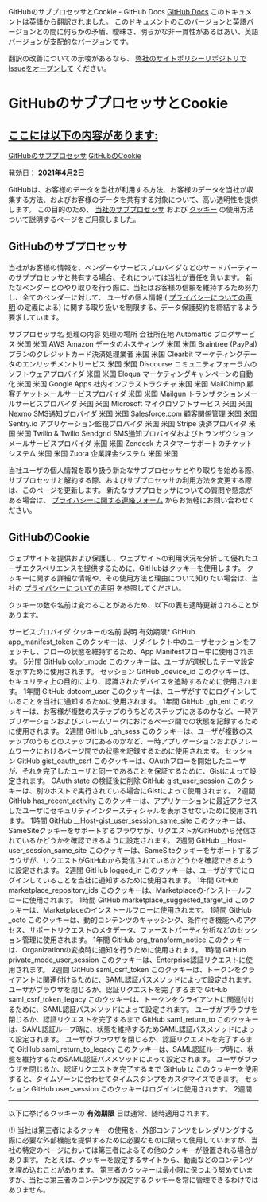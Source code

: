 GitHubのサブプロセッサとCookie - GitHub Docs
[GitHub Docs](/ja)
このドキュメントは英語から翻訳されました。 このドキュメントのこのバージョンと英語バージョンとの間に何らかの矛盾、曖昧さ、明らかな非一貫性があるばあい、英語バージョンが支配的なバージョンです。

翻訳の改善についての示唆があるなら、
[弊社のサイトポリシーリポジトリでIssueをオープンして](https://github.com/github/site-policy/issues)
ください。

# GitHubのサブプロセッサとCookie

## [ここには以下の内容があります:](/github/site-policy/github-subprocessors-and-cookies#in-this-article)
[GitHubのサブプロセッサ](#github-subprocessors)
[GitHubのCookie](#cookies-on-github)

発効日：
**2021年4月2日**

GitHubは、お客様のデータを当社が利用する方法、お客様のデータを当社が収集する方法、およびお客様のデータを共有する対象について、高い透明性を提供します。 この目的のため、
[当社のサブプロセッサ](#github-subprocessors)
および
[クッキー](#cookies-on-github)
の使用方法ついて説明するページをご用意しました。

## GitHubのサブプロセッサ

当社がお客様の情報を、ベンダーやサービスプロバイダなどのサードパーティーのサブプロセッサと共有する場合、それについては当社が責任を負います。 新たなベンダーとのやり取りを行う際に、当社はお客様の信頼を維持するため努力し、全てのベンダーに対して、 ユーザの個人情報 (
[プライバシーについての声明](/ja/articles/github-privacy-statement)
の定義による) に関する取り扱いを制限する、データ保護契約を締結するよう要求しています。

サブプロセッサ名
処理の内容
処理の場所
会社所在地
Automattic
ブログサービス
米国
米国
AWS Amazon
データのホスティング
米国
米国
Braintree (PayPal)
プランのクレジットカード決済処理業者
米国
米国
Clearbit
マーケティングデータのエンリッチメントサービス
米国
米国
Discourse
コミュニティフォーラムのソフトウェアプロバイダ
米国
米国
Eloqua
マーケティングキャンペーンの自動化
米国
米国
Google Apps
社内インフラストラクチャ
米国
米国
MailChimp
顧客チケットメールサービスプロバイダ
米国
米国
Mailgun
トランザクションメールサービスプロバイダ
米国
米国
Microsoft
マイクロソフトサービス
米国
米国
Nexmo
SMS通知プロバイダ
米国
米国
Salesforce.com
顧客関係管理
米国
米国
Sentry.io
アプリケーション監視プロバイダ
米国
米国
Stripe
決済プロバイダ
米国
米国
Twilio &amp; Twilio Sendgrid
SMS通知プロバイダおよびトランザクションメールサービスプロバイダ
米国
米国
Zendesk
カスタマーサポートのチケットシステム
米国
米国
Zuora
企業課金システム
米国
米国

当社ユーザの個人情報を取り扱う新たなサブプロセッサとやり取りを始める際、サブプロセッサと解約する際、およびサブプロセッサの利用方法を変更する際は、このページを更新します。 新たなサブプロセッサについての質問や懸念がある場合は、
[プライバシーに関する連絡フォーム](https://github.com/contact/privacy)
からお気軽にお問い合わせください。

## GitHubのCookie

ウェブサイトを提供および保護し、ウェブサイトの利用状況を分析して優れたユーザエクスペリエンスを提供するために、GitHubはクッキーを使用します。 クッキーに関する詳細な情報や、その使用方法と理由について知りたい場合は、当社の
[プライバシーについての声明](/ja/github/site-policy/github-privacy-statement#our-use-of-cookies-and-tracking)
を参照してください。

クッキーの数や名前は変わることがあるため、以下の表も適時更新されることがあります。

サービスプロバイダ
クッキーの名前
説明
有効期限*
GitHub
app_manifest_token
このクッキーは、リダイレクト中のユーザセッションをフェッチし、フローの状態を維持するため、App Manifestフロー中に使用されます。
5分間
GitHub
color_mode
このクッキーは、ユーザが選択したテーマ設定を示すために使用されます。
セッション
GitHub
_device_id
このクッキーは、セキュリティ上の目的により、認識されたデバイスを追跡するために使用されます。
1年間
GitHub
dotcom_user
このクッキーは、ユーザがすでにログインしていることを当社に通知するために使用されます。
1年間
GitHub
_gh_ent
このクッキーは、お客様が複数のステップのうちどのステップにあるのかなど、一時アプリケーションおよびフレームワークにおけるページ間での状態を記録するために使用されます。
2週間
GitHub
_gh_sess
このクッキーは、ユーザが複数のステップのうちどのステップにあるのかなど、一時アプリケーションおよびフレームワークにおけるページ間での状態を記録するために使用されます。
セッション
GitHub
gist_oauth_csrf
このクッキーは、OAuthフローを開始したユーザが、それを完了したユーザと同一であることを保証するために、Gistによって設定されます。
OAuth state の検証後に削除
GitHub
gist_user_session
このクッキーは、別のホストで実行されている場合にGistによって使用されます。
2週間
GitHub
has_recent_activity
このクッキーは、アプリケーションに最近アクセスしたユーザにセキュリティインタースティシャルを表示させないために使用されます。
1時間
GitHub
__Host-gist_user_session_same_site
このクッキーは、SameSiteクッキーをサポートするブラウザが、リクエストがGitHubから発信されているかどうかを確認できるように設定されます。
2週間
GitHub
__Host-user_session_same_site
このクッキーは、SameSiteクッキーをサポートするブラウザが、リクエストがGitHubから発信されているかどうかを確認できるように設定されます。
2週間
GitHub
logged_in
このクッキーは、ユーザがすでにログインしていることを当社に通知するために使用されます。
1年間
GitHub
marketplace_repository_ids
このクッキーは、Marketplaceのインストールフローに使用されます。
1時間
GitHub
marketplace_suggested_target_id
このクッキーは、Marketplaceのインストールフローに使用されます。
1時間
GitHub
_octo
このクッキーは、動的コンテンツのキャッシング、条件付き機能へのアクセス、サポートリクエストのメタデータ、ファーストパーティ分析などのセッション管理に使用されます。
1年間
GitHub
org_transform_notice
このクッキーは、Organizationの変換時に通知を行うために使用されます。
1時間
GitHub
private_mode_user_session
このクッキーは、Enterprise認証リクエストに使用されます。
2週間
GitHub
saml_csrf_token
このクッキーは、トークンをクライアントに関連付けるために、SAML認証パスメソッドによって設定されます。
ユーザがブラウザを閉じるか、認証リクエストを完了するまで
GitHub
saml_csrf_token_legacy
このクッキーは、トークンをクライアントに関連付けるために、SAML認証パスメソッドによって設定されます。
ユーザがブラウザを閉じるか、認証リクエストを完了するまで
GitHub
saml_return_to
このクッキーは、SAML認証ループ時に、状態を維持するためSAML認証パスメソッドによって設定されます。
ユーザがブラウザを閉じるか、認証リクエストを完了するまで
GitHub
saml_return_to_legacy
このクッキーは、SAML認証ループ時に、状態を維持するためSAML認証パスメソッドによって設定されます。
ユーザがブラウザを閉じるか、認証リクエストを完了するまで
GitHub
tz
このクッキーを使用すると、タイムゾーンに合わせてタイムスタンプをカスタマイズできます。
セッション
GitHub
user_session
このクッキーはログインに使用されます。
2週間

***
以下に挙げるクッキーの
**有効期限**
日は通常、随時適用されます。

(!) 当社は第三者によるクッキーの使用を、外部コンテンツをレンダリングする際に必要な外部機能を提供するために必要なものに限って使用していますが、当社の特定のページにおいては第三者によるその他のクッキーが設置される場合があります。 たとえば、クッキーを設定するサイトから、動画などのコンテンツを埋め込むことがあります。 第三者のクッキーは最小限に保つよう努めていますが、当社は第三者のコンテンツが設定するクッキーを常に管理できるわけではありません。
